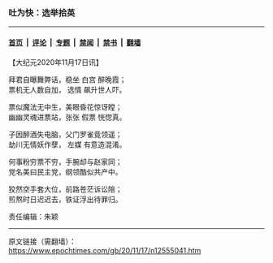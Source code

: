 ### 吐为快：选举拾英

---

#### [首页](../../../..?n12555041) &nbsp;|&nbsp; [评论](../../../../../epoch-comment?n12555041) &nbsp;|&nbsp; [专题](../../../../../epoch-special?n12555041) &nbsp;|&nbsp; [禁闻](../../../../../epoch-news?n12555041) &nbsp;|&nbsp; [禁书](../../../../../books?n12555041) &nbsp;|&nbsp; [翻墙](https://github.com/gfw-breaker/nogfw/blob/master/README.md?n12555041)


<div class="post_content" id="artbody" itemprop="articleBody">
 <!-- article content begin -->
 <p>
  【大纪元2020年11月17日讯】
 </p>
 <p>
  拜君自曝舞弊话，稳坐
  <ok href="https://www.epochtimes.com/gb/tag/%E7%99%BD%E5%AE%AB.html">
   白宫
  </ok>
  醉晚霞；
  <br/>
  票机无人数自加，
  <ok href="https://www.epochtimes.com/gb/tag/%E9%80%89%E6%83%85.html">
   选情
  </ok>
  飙升世人吓。
 </p>
 <p>
  票似魔法无中生，美眼昏花惊讶瞠；
  <br/>
  幽幽灵魂进票站，张张
  <ok href="https://www.epochtimes.com/gb/tag/%E5%81%87%E7%A5%A8.html">
   假票
  </ok>
  恍惚真。
 </p>
 <p>
  子因醉酒失电脑，父门罗雀竟领遥；
  <br/>
  劫川无情妖作孽，
  <ok href="https://www.epochtimes.com/gb/tag/%E5%B7%A6%E5%AA%92.html">
   左媒
  </ok>
  有意造混淆。
 </p>
 <p>
  何事粉穷票不穷，手腕却与赵家同；
  <br/>
  党名美曰民主党，纲领酷似共产中。
 </p>
 <p>
  狡然空手套大位，前路苍茫诉讼陪；
  <br/>
  煎熬时日迟迟去，铁证浮出待罪归。
 </p>
 <p>
  责任编辑：朱颖
 </p>
 <p>
 </p>
 <!-- article content end -->
 <div id="below_article_ad">
 </div>
</div>


---

原文链接（需翻墙）：https://www.epochtimes.com/gb/20/11/17/n12555041.htm